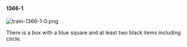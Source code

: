 #### 1366-1
![train-1366-1-0.png](https://github.com/lil-lab/nlvr/raw/master/nlvr/train/images/19/train-1366-1-0.png "train-1366-1-0.png")

There is a box with a blue square and at least two black items including circle.